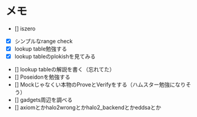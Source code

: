 # メモ
- [] iszero
- [x] シンプルなrange check
- [x] lookup table勉強する
- [x] lookup tableのplokishを見てみる
- [] lookup tableの解説を書く（忘れてた）
- [] Poseidonを勉強する
- [] Mockじゃなくい本物のProveとVerifyをする（ハムスター勉強になりそう）
- [] gadgets周辺を調べる
- [] axiomとかhalo2wrongとかhalo2_backendとかeddsaとか